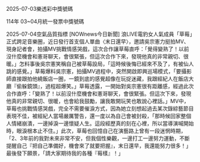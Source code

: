 
2025-07-03樂透彩中獎號碼

                                
114年 03~04月統一發票中獎號碼
                             
2025-07-04空氣品質指標
                              [NOWnews今日新聞] 浪LIVE電豹女人氣成員「草莓」正式跨足音樂圈，近日發行首支個人單曲〈末日還早〉，邀請吳宗憲力挺拍MV、現身記者會，拍攝MV挑戰情感哭戲，這次合作讓草莓直呼：「覺得變熟了！以前沒什麼機會和憲哥聊天，會很緊張，但這次合作下來，發現他真的非常親切、很暖。」怎料事後吳宗憲笑稱自己被草莓設局，「這時候後悔已經來不及了，有被仙人跳的感覺。」草莓爆料吳宗憲，拍攝MV過程中，突然開啟即興巡場模式，「要攝影師直接跟拍他繞飯店一圈，一鏡到底的感覺超像在玩捉迷藏，我跟經紀人在飯店大廳『偷躲鏡頭』，過程超爆笑。」草莓透露，一開始對吳宗憲很有距離感，經過此次合作直呼：「變熟了！以前沒什麼機會和憲哥聊天，會很緊張。但這次下來，發現他真的非常親切、很暖，也會給我鼓勵，讓我敢開玩笑也敢說心裡話。」MV中，草莓也挑戰情感哭戲，完全不需要催淚方式，因為她立刻想起過去某次錄綜藝節目表現不佳，被經紀人當場嚴厲警告，還一度以為自己會被封殺，「那時候回家整個人情緒崩潰，一邊掉淚一邊懷疑人生。這段經歷真的刻在心裡，所以當導演喊開始時，眼淚根本止不住。」此次，草莓也回憶自己在演藝路上曾有一段迷惘時期，「2、3年前的我對未來非常不安，但我個性樂觀，一邊打工一邊努力運動，不斷提醒自己『把自己準備好，機會來了就要把握』，末日還早，我還能努力很多！」最後發下願景，「請大家期待我的各種『莓樣』！」